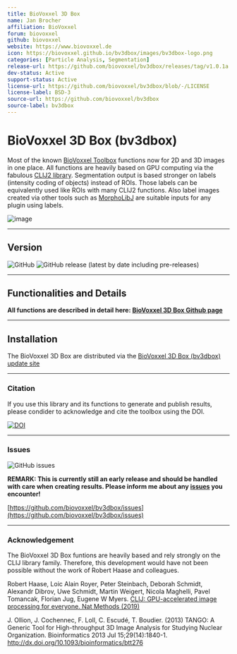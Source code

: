```yaml
---
title: BioVoxxel 3D Box
name: Jan Brocher
affiliation: BioVoxxel
forum: biovoxxel
github: biovoxxel
website: https://www.biovoxxel.de
icon: https://biovoxxel.github.io/bv3dbox/images/bv3dbox-logo.png
categories: [Particle Analysis, Segmentation]
release-url: https://github.com/biovoxxel/bv3dbox/releases/tag/v1.0.1a
dev-status: Active
support-status: Active
license-url: https://github.com/biovoxxel/bv3dbox/blob/-/LICENSE
license-label: BSD-3
source-url: https://github.com/biovoxxel/bv3dbox
source-label: bv3dbox
---
```


# BioVoxxel 3D Box (bv3dbox)

Most of the known [BioVoxxel Toolbox](https://github.com/biovoxxel/BioVoxxel-Toolbox) functions now for 2D and 3D images in one place. All functions are heavily based on GPU computing via the fabulous [CLIJ2 library](https://clij.github.io/). Segmentation output is based stronger on labels (intensity coding of objects) instead of ROIs. Those labels can be equivalently used like ROIs with many CLIJ2 functions. Also label images created via other tools such as [MorphoLibJ](https://imagej.net/plugins/morpholibj) are suitable inputs for any plugin using labels.

![image](https://user-images.githubusercontent.com/10721817/152758424-ec724aa7-7202-4047-a530-8420b87f38c9.png)

---

## Version
![GitHub](https://img.shields.io/github/license/biovoxxel/bv3dbox?style=plastic)
![GitHub release (latest by date including pre-releases)](https://img.shields.io/github/v/release/biovoxxel/bv3dbox?include_prereleases&style=plastic)

---

## Functionalities and Details
**All functions are described in detail here: [BioVoxxel 3D Box Github page](https://biovoxxel.github.io/bv3dbox/)**

---

## Installation
The BioVoxxel 3D Box are distributed via the [BioVoxxel 3D Box (bv3dbox) update site](https://imagej.github.io/list-of-update-sites/)

---

### Citation
If you use this library and its functions to generate and publish results, please condider to acknowledge and cite the toolbox using the DOI.

[![DOI](https://zenodo.org/badge/434949702.svg)](https://zenodo.org/badge/latestdoi/434949702)

---

### Issues

![GitHub issues](https://img.shields.io/github/issues/biovoxxel/bv3dbox?style=plastic)

**REMARK: This is currently still an early release and should be handled with care when creating results. Please inform me about any [issues](https://github.com/biovoxxel/bv3dbox/issues) you encounter!**

[https://github.com/biovoxxel/bv3dbox/issues](https://github.com/biovoxxel/bv3dbox/issues)

---

### Acknowledgement
The BioVoxxel 3D Box funtions are heavily based and rely strongly on the CLIJ library family.
Therefore, this development would have not been possible without the work of Robert Haase and colleagues.

Robert Haase, Loic Alain Royer, Peter Steinbach, Deborah Schmidt, Alexandr Dibrov, Uwe Schmidt, Martin Weigert, Nicola Maghelli, Pavel Tomancak, Florian Jug, Eugene W Myers. [CLIJ: GPU-accelerated image processing for everyone. Nat Methods (2019)](https://doi.org/10.1038/s41592-019-0650-1)

J. Ollion, J. Cochennec, F. Loll, C. Escudé, T. Boudier. (2013) TANGO: A Generic Tool for High-throughput 3D Image Analysis for Studying Nuclear Organization. Bioinformatics 2013 Jul 15;29(14):1840-1. http://dx.doi.org/10.1093/bioinformatics/btt276
